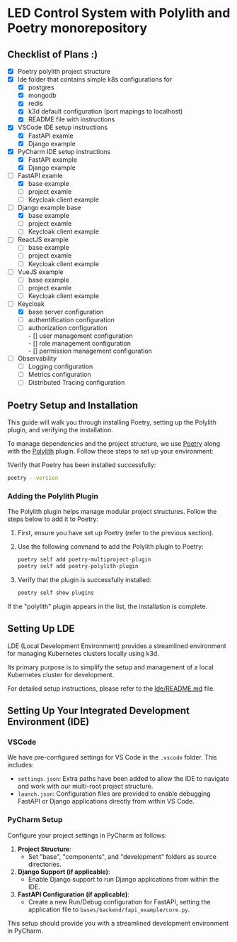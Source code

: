# LED Control System with Polylith and Poetry monorepository

## Checklist of Plans :)
- [x] Poetry polylith project structure  
- [x] lde folder that contains simple k8s configurations for  
     - [x] postgres   
     - [x] mongodb   
     - [x] redis   
     - [x] k3d default configuration (port mapings to localhost)  
     - [x] README file with instructions   
- [x] VSCode IDE setup instructions
     - [x] FastAPI examle
     - [x] Django example   
- [x] PyCharm IDE setup instructions
     - [x] FastAPI example
     - [x] Django example   
- [ ] FastAPI examle
     - [x] base example 
     - [ ] project examle
     - [ ] Keycloak client example
- [ ] Django example base 
     - [x] base example 
     - [ ] project examle  
     - [ ] Keycloak client example
- [ ] ReactJS example
     - [ ] base example 
     - [ ] project examle
     - [ ] Keycloak client example
- [ ] VueJS example
     - [ ] base example 
     - [ ] project examle
     - [ ] Keycloak client example
- [ ] Keycloak 
     - [x] base server configuration
     - [ ] authentification configuration
     - [ ] authorization configuration   
      - [] user management configuration   
      - [] role management configuration   
      - [] permission management configuration  
- [ ] Observability 
     - [ ] Logging configuration   
     - [ ] Metrics configuration   
     - [ ] Distributed Tracing configuration    

## Poetry Setup and Installation

This guide will walk you through installing Poetry, setting up the Polylith plugin, and verifying the installation.

To manage dependencies and the project structure, we use [Poetry](https://python-poetry.org/) along with the [Polylith](https://polylith.gitbook.io/polylith/) plugin. Follow these steps to set up your environment:


1Verify that Poetry has been installed successfully:
   ```bash
   poetry --version
   ```

### Adding the Polylith Plugin

The Polylith plugin helps manage modular project structures. Follow the steps below to add it to Poetry:

1. First, ensure you have set up Poetry (refer to the previous section).

2. Use the following command to add the Polylith plugin to Poetry:
   ```bash
   poetry self add poetry-multiproject-plugin
   poetry self add poetry-polylith-plugin
   ```

3. Verify that the plugin is successfully installed:
   ```bash
   poetry self show plugins
   ```

If the "polylith" plugin appears in the list, the installation is complete.


## Setting Up LDE

LDE (Local Development Environment) provides a streamlined environment for managing Kubernetes clusters locally using k3d.

Its primary purpose is to simplify the setup and management of a local Kubernetes cluster for development.

For detailed setup instructions, please refer to the [lde/README.md](lde/README.md) file.


## Setting Up Your Integrated Development Environment (IDE)
### VSCode
We have pre-configured settings for VS Code in the `.vscode` folder. This includes:
*   `settings.json`: Extra paths have been added to allow the IDE to navigate and work with our multi-root project structure.
*   `launch.json`: Configuration files are provided to enable debugging FastAPI or Django applications directly from within VS Code.

### PyCharm Setup
Configure your project settings in PyCharm as follows:

1. **Project Structure**:
	* Set "base", "components", and "development" folders as source directories.
2. **Django Support (if applicable)**:
	* Enable Django support to run Django applications from within the IDE.
3. **FastAPI Configuration (if applicable)**:
	* Create a new Run/Debug configuration for FastAPI, setting the application file to `bases/backend/fapi_example/core.py`.

This setup should provide you with a streamlined development environment in PyCharm.
